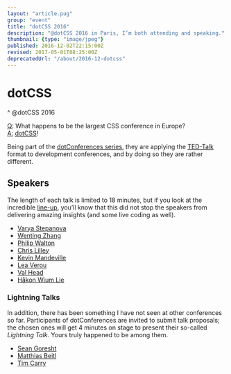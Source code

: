 ```yaml
---
layout: "article.pug"
group: "event"
title: "dotCSS 2016"
description: "@dotCSS 2016 in Paris, I’m both attending and speaking."
thumbnail: {type: "image/jpeg"}
published: 2016-12-02T22:15:00Z
revised: 2017-05-01T08:25:00Z
deprecatedUrl: "/about/2016-12-dotcss"
---
```


# dotCSS
^ @dotCSS 2016

<abbr title="Question">Q:</abbr> What happens to be the largest CSS conference in Europe?  
<abbr title="Answer">A:</abbr> [dotCSS](https://www.dotcss.io/)!

Being part of the [dotConferences series](https://www.dotconferences.com/), they are applying the [TED-Talk](https://www.ted.com/) format to development conferences, and by doing so they are rather different.

<h2 id="talks">Speakers</h2>

The length of each talk is limited to 18&nbsp;minutes, but if you look at the incredible [line-up](https://2016.dotcss.io/), you’ll know that this did not stop the speakers from delivering amazing insights (and some live coding as well).

* [Varya Stepanova](https://twitter.com/varya_en)
* [Wenting Zhang](https://twitter.com/DesignJokes)
* [Philip Walton](https://twitter.com/philwalton)
* [Chris Lilley](https://twitter.com/svgeesus)
* [Kevin Mandeville](https://twitter.com/KevinMandeville)
* [Lea Verou](https://twitter.com/leaverou)
* [Val Head](https://twitter.com/vlh)
* [Håkon Wium Lie](https://twitter.com/wiumlie)

<h3 id="talks-lightning">Lightning Talks</h3>

In addition, there has been something I have not seen at other conferences so far. Participants of dotConferences are invited to submit talk proposals; the chosen ones will get 4&nbsp;minutes on stage to present their so-called _Lightning Talk_. Yours truly happened to be among them.

* [Sean Goresht](https://twitter.com/SGoresht)
* [Matthias Beitl](https://twitter.com/cssence)
* [Tim Carry](https://twitter.com/pixelastic)
